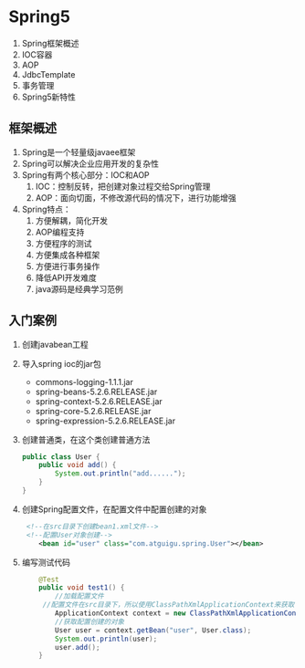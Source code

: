# Spring5

1. Spring框架概述
2. IOC容器
3. AOP
4. JdbcTemplate
5. 事务管理
6. Spring5新特性

## 框架概述

1. Spring是一个轻量级javaee框架
2. Spring可以解决企业应用开发的复杂性
3. Spring有两个核心部分：IOC和AOP
   1. IOC：控制反转，把创建对象过程交给Spring管理
   2. AOP：面向切面，不修改源代码的情况下，进行功能增强
4. Spring特点：
   1. 方便解耦，简化开发
   2. AOP编程支持
   3. 方便程序的测试
   4. 方便集成各种框架
   5. 方便进行事务操作
   6. 降低API开发难度
   7. java源码是经典学习范例

## 入门案例

1. 创建javabean工程

2. 导入spring ioc的jar包

   - commons-logging-1.1.1.jar
   - spring-beans-5.2.6.RELEASE.jar
   - spring-context-5.2.6.RELEASE.jar
   - spring-core-5.2.6.RELEASE.jar
   - spring-expression-5.2.6.RELEASE.jar

3. 创建普通类，在这个类创建普通方法

   ```java
   public class User {
       public void add() {
           System.out.println("add......");
       }
   }
   ```

4. 创建Spring配置文件，在配置文件中配置创建的对象

   ```xml
   	<!--在src目录下创建bean1.xml文件-->
   	<!--配置User对象创建-->
       <bean id="user" class="com.atguigu.spring.User"></bean>
   ```

5. 编写测试代码

   ```java
       @Test
       public void test1() {
           //加载配置文件
   		//配置文件在src目录下，所以使用ClassPathXmlApplicationContext来获取
           ApplicationContext context = new ClassPathXmlApplicationContext("bean1.xml");
           //获取配置创建的对象
           User user = context.getBean("user", User.class);
           System.out.println(user);
           user.add();
       }
   ```

   

